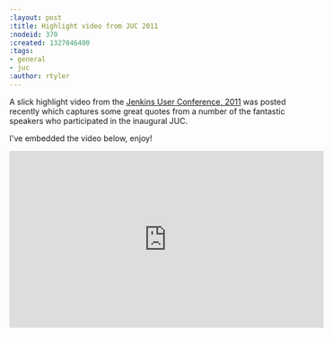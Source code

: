 ```yaml
---
:layout: post
:title: Highlight video from JUC 2011
:nodeid: 370
:created: 1327046400
:tags:
- general
- juc
:author: rtyler
---
```

A slick highlight video from the [Jenkins User Conference, 2011](/content/jenkins-user-conference) was posted recently which captures some great quotes from a number of the fantastic speakers who participated in the inaugural JUC.

I've embedded the video below, enjoy!

<center><iframe width="560" height="315" src="https://www.youtube.com/embed/_l9OgJc4_-w" frameborder="0" allowfullscreen></iframe></center>
